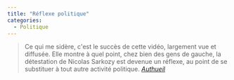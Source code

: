 ```yaml
---
title: "Réflexe politique"
categories:
  - Politique
---
```


> Ce qui me sidère, c'est le succès de cette vidéo, largement vue et diffusée. Elle montre à quel point, chez bien des gens de gauche, la détestation de Nicolas Sarkozy est devenue un réflexe, au point de se substituer à tout autre activité politique.
> <cite>[Authueil](http://www.authueil.org/?2008/07/01/922-hair-plutot-que-penser)</cite>